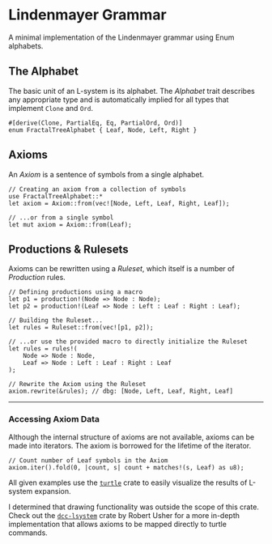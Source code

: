 # Lindenmayer Grammar

A minimal implementation of the Lindenmayer grammar using Enum alphabets.

## The Alphabet

The basic unit of an L-system is its alphabet. 
The *Alphabet* trait describes any appropriate type and is automatically implied for all types that implement `Clone` and `Ord`.

```
#[derive(Clone, PartialEq, Eq, PartialOrd, Ord)]
enum FractalTreeAlphabet { Leaf, Node, Left, Right }
```

## Axioms

An *Axiom* is a sentence of symbols from a single alphabet.

```
// Creating an axiom from a collection of symbols
use FractalTreeAlphabet::*
let axiom = Axiom::from(vec![Node, Left, Leaf, Right, Leaf]);

// ...or from a single symbol
let mut axiom = Axiom::from(Leaf);
```

## Productions & Rulesets

Axioms can be rewritten using a *Ruleset*, which itself is a number of *Production* rules.

```
// Defining productions using a macro
let p1 = production!(Node => Node : Node);
let p2 = production!(Leaf => Node : Left : Leaf : Right : Leaf);

// Building the Ruleset...
let rules = Ruleset::from(vec![p1, p2]);

// ...or use the provided macro to directly initialize the Ruleset
let rules = rules!(
    Node => Node : Node, 
    Leaf => Node : Left : Leaf : Right : Leaf
);

// Rewrite the Axiom using the Ruleset
axiom.rewrite(&rules); // dbg: [Node, Left, Leaf, Right, Leaf]
```

---

### Accessing Axiom Data

Although the internal structure of axioms are not available, axioms can be made into iterators. 
The axiom is borrowed for the lifetime of the iterator.

```
// Count number of Leaf symbols in the Axiom
axiom.iter().fold(0, |count, s| count + matches!(s, Leaf) as u8);
```

All given examples use the [`turtle`](https://turtle.rs/) crate to easily visualize the results of L-system expansion.

I determined that drawing functionality was outside the scope of this crate. 
Check out the [`dcc-lsystem`](https://crates.io/crates/dcc-lsystem) crate by Robert Usher for a more in-depth implementation that allows axioms to be mapped directly to turtle commands.
